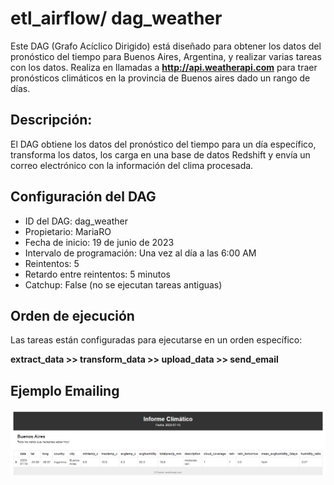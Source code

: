 # etl_airflow/ dag_weather
Este DAG (Grafo Acíclico Dirigido) está diseñado para obtener los datos del pronóstico del tiempo para Buenos Aires, Argentina, y realizar varias tareas con los datos.
Realiza en llamadas a **http://api.weatherapi.com** para traer pronósticos climáticos en la provincia de Buenos aires dado un rango de días.

## Descripción:
El DAG obtiene los datos del pronóstico del tiempo para un día específico, transforma los datos, los carga en una base de datos Redshift y envía un correo electrónico con la información del clima procesada.

## Configuración del DAG
* ID del DAG: dag_weather
* Propietario: MariaRO
* Fecha de inicio: 19 de junio de 2023
* Intervalo de programación: Una vez al día a las 6:00 AM
* Reintentos: 5
* Retardo entre reintentos: 5 minutos
* Catchup: False (no se ejecutan tareas antiguas)

## Orden de ejecución
Las tareas están configuradas para ejecutarse en un orden específico:

**extract_data >> transform_data >> upload_data >> send_email**

## Ejemplo Emailing
![img.png](img.png)